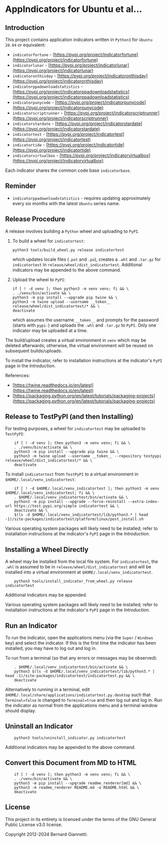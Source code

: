 # AppIndicators for Ubuntu et al...


## Introduction

This project contains application indicators written in `Python3` for `Ubuntu 20.04` or equivalent:
- `indicatorfortune` - [https://pypi.org/project/indicatorfortune](https://pypi.org/project/indicatorfortune)
- `indicatorlunar` - [https://pypi.org/project/indicatorlunar](https://pypi.org/project/indicatorlunar)
- `indicatoronthisday` - [https://pypi.org/project/indicatoronthisday](https://pypi.org/project/indicatoronthisday)
- `indicatorppadownloadstatistics` - [https://pypi.org/project/indicatorppadownloadstatistics](https://pypi.org/project/indicatorppadownloadstatistics)
- `indicatorpunycode` - [https://pypi.org/project/indicatorpunycode](https://pypi.org/project/indicatorpunycode)
- `indicatorscriptrunner` - [https://pypi.org/project/indicatorscriptrunner](https://pypi.org/project/indicatorscriptrunner)
- `indicatorstardate` - [https://pypi.org/project/indicatorstardate](https://pypi.org/project/indicatorstardate)
- `indicatortest` - [https://pypi.org/project/indicatortest](https://pypi.org/project/indicatortest)
- `indicatortide` - [https://pypi.org/project/indicatortide](https://pypi.org/project/indicatortide)
- `indicatorvirtualbox` - [https://pypi.org/project/indicatorvirtualbox](https://pypi.org/project/indicatorvirtualbox)

Each indicator shares the common code base `indicatorbase`.


## Reminder

- `indicatorppadownloadstatistics` - requires updating approximately every six months with the latest `Ubuntu` series name.


## Release Procedure

A release involves building a `Python` wheel and uploading to `PyPI`.
1. To build a wheel for `indicatortest`:

    `python3 tools/build_wheel.py release indicatortest`

    which updates locale files (`.pot` and `.po`), creates a `.whl` and `.tar.gz` for `indicatortest` in `release/wheel/dist_indicatortest`. Additional indicators may be appended to the above command.


2. Upload the wheel to `PyPI`:

    ```
    if [ ! -d venv ]; then python3 -m venv venv; fi && \
    . ./venv/bin/activate && \
    python3 -m pip install --upgrade pip twine && \
    python3 -m twine upload --username __token__ release/wheel/dist_indicatortest/* && \
    deactivate
    ```

    which assumes the username `__token__` and prompts for the password (starts with `pypi-`) and uploads the `.whl` and `.tar.gz` to `PyPI`.  Only one indicator may be uploaded at a time.

The build/upload creates a virtual environment in `venv` which may be deleted afterwards; otherwise, the virtual environment will be reused on subsequent builds/uploads.

To install the indicator, refer to installation instructions at the indicator's `PyPI` page in the *Introduction*.

References:
- [https://twine.readthedocs.io/en/latest](https://twine.readthedocs.io/en/latest)
- [https://packaging.python.org/en/latest/tutorials/packaging-projects](https://packaging.python.org/en/latest/tutorials/packaging-projects)


## Release to TestPyPI (and then Installing)

For testing purposes, a wheel for `indicatortest` may be uploaded to `TestPyPI`:

```
    if [ ! -d venv ]; then python3 -m venv venv; fi && \
    . ./venv/bin/activate && \
    python3 -m pip install --upgrade pip twine && \
    python3 -m twine upload --username __token__ --repository testpypi release/wheel/dist_indicatortest/* && \
    deactivate
```

To install `indicatortest` from `TestPyPI` to a virtual environment in `$HOME/.local/venv_indicatortest`:

```
    if [ ! -d $HOME/.local/venv_indicatortest ]; then python3 -m venv $HOME/.local/venv_indicatortest; fi && \
    . $HOME/.local/venv_indicatortest/bin/activate && \
    python3 -m pip install --upgrade --force-reinstall --extra-index-url https://test.pypi.org/simple indicatortest && \
    deactivate && \
    $(ls -d $HOME/.local/venv_indicatortest/lib/python3.* | head -1)/site-packages/indicatortest/platform/linux/post_install.sh
```

Various operating system packages will likely need to be installed; refer to installation instructions at the indicator's `PyPI` page in the *Introduction*.


## Installing a Wheel Directly

A wheel may be installed from the local file system.  For `indicatortest`, the `.whl` is assumed to be in `release/wheel/dist_indicatortest` and will be installed into a virtual environment at `$HOME/.local/venv_indicatortest`.

```
    python3 tools/install_indicator_from_wheel.py release indicatortest
```

Additional indicators may be appended.

Various operating system packages will likely need to be installed; refer to installation instructions at the indicator's `PyPI` page in the *Introduction*.


## Run an Indicator

To run the indicator, open the applications menu (via the `Super` / `Windows` key) and select the indicator.  If this is the first time the indicator has been installed, you may have to log out and log in.

To run from a terminal (so that any errors or messages may be observed):

```
    . $HOME/.local/venv_indicatortest/bin/activate && \
    python3 $(ls -d $HOME/.local/venv_indicatortest/lib/python3.* | head -1)/site-packages/indicatortest/indicatortest.py && \
    deactivate
```

Alternatively to running in a terminal, edit `$HOME/.local/share/applications/indicatortest.py.desktop` such that `Terminal=false` is changed to `Terminal=true` and then log out and log in.  Run the indicator as normal from the applications menu and a terminal window should display.


## Uninstall an Indicator

```
    python3 tools/uninstall_indicator.py indicatortest
```

Additional indicators may be appended to the above command.


## Convert this Document from MD to HTML

```
    if [ ! -d venv ]; then python3 -m venv venv; fi && \
    . ./venv/bin/activate && \
    python3 -m pip install --upgrade readme_renderer[md] && \
    python3 -m readme_renderer README.md -o README.html && \
    deactivate
```


## License

This project in its entirety is licensed under the terms of the GNU General Public License v3.0 license.

Copyright 2012-2024 Bernard Giannetti.
